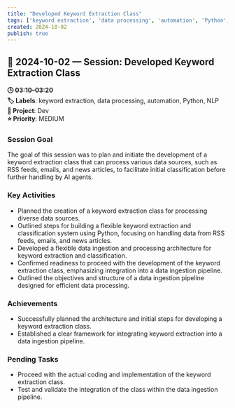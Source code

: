 ```yaml
---
title: "Developed Keyword Extraction Class"
tags: ['keyword extraction', 'data processing', 'automation', 'Python', 'NLP']
created: 2024-10-02
publish: true
---
```


## 📅 2024-10-02 — Session: Developed Keyword Extraction Class

**🕒 03:10–03:20**  
**🏷️ Labels**: keyword extraction, data processing, automation, Python, NLP  
**📂 Project**: Dev  
**⭐ Priority**: MEDIUM  


### Session Goal
The goal of this session was to plan and initiate the development of a keyword extraction class that can process various data sources, such as RSS feeds, emails, and news articles, to facilitate initial classification before further handling by AI agents.

### Key Activities
- Planned the creation of a keyword extraction class for processing diverse data sources.
- Outlined steps for building a flexible keyword extraction and classification system using Python, focusing on handling data from RSS feeds, emails, and news articles.
- Developed a flexible data ingestion and processing architecture for keyword extraction and classification.
- Confirmed readiness to proceed with the development of the keyword extraction class, emphasizing integration into a data ingestion pipeline.
- Outlined the objectives and structure of a data ingestion pipeline designed for efficient data processing.

### Achievements
- Successfully planned the architecture and initial steps for developing a keyword extraction class.
- Established a clear framework for integrating keyword extraction into a data ingestion pipeline.

### Pending Tasks
- Proceed with the actual coding and implementation of the keyword extraction class.
- Test and validate the integration of the class within the data ingestion pipeline.
